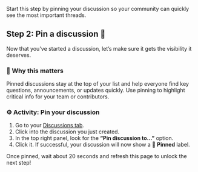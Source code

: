 <!--
  <<< Author notes: Step 2 >>>
  Start this step by acknowledging the previous step.
  Define terms and link to docs.github.com.
-->

<!-- <<< Author notes: Step 2 >>> -->
Start this step by pinning your discussion so your community can quickly see the most important threads.

## Step 2: Pin a discussion 📌

Now that you've started a discussion, let’s make sure it gets the visibility it deserves.

### 🤔 Why this matters

Pinned discussions stay at the top of your list and help everyone find key questions, announcements, or updates quickly. Use pinning to highlight critical info for your team or contributors.

### ⚙️ Activity: Pin your discussion

1. Go to your [Discussions tab](../../discussions).
2. Click into the discussion you just created.
3. In the top right panel, look for the **“Pin discussion to…”** option.
4. Click it. If successful, your discussion will now show a 📌 **Pinned** label.

Once pinned, wait about 20 seconds and refresh this page to unlock the next step!

